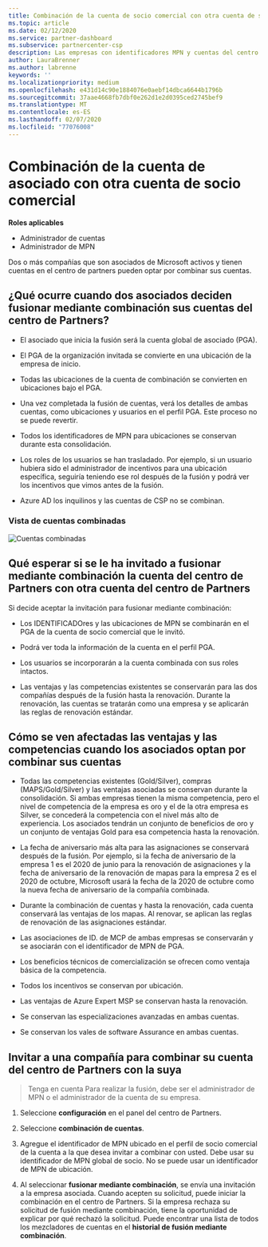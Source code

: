 ```yaml
---
title: Combinación de la cuenta de socio comercial con otra cuenta de socio | Centro de Partners
ms.topic: article
ms.date: 02/12/2020
ms.service: partner-dashboard
ms.subservice: partnercenter-csp
description: Las empresas con identificadores MPN y cuentas del centro de partners pueden combinar sus cuentas.
author: LauraBrenner
ms.author: labrenne
keywords: ''
ms.localizationpriority: medium
ms.openlocfilehash: e431d14c90e1884076e0aebf14dbca6644b1796b
ms.sourcegitcommit: 37aae4668fb7dbf0e262d1e2d0395ced2745bef9
ms.translationtype: MT
ms.contentlocale: es-ES
ms.lasthandoff: 02/07/2020
ms.locfileid: "77076008"
---
```

# <a name="merging-your-partner-account-with-another-partner-account"></a>Combinación de la cuenta de asociado con otra cuenta de socio comercial

**Roles aplicables**

- Administrador de cuentas
- Administrador de MPN

Dos o más compañías que son asociados de Microsoft activos y tienen cuentas en el centro de partners pueden optar por combinar sus cuentas. 

## <a name="what-happens-when-two-partners-decide-to-merge-their-partner-center-accounts"></a>¿Qué ocurre cuando dos asociados deciden fusionar mediante combinación sus cuentas del centro de Partners?

- El asociado que inicia la fusión será la cuenta global de asociado (PGA). 

- El PGA de la organización invitada se convierte en una ubicación de la empresa de inicio.  

- Todas las ubicaciones de la cuenta de combinación se convierten en ubicaciones bajo el PGA. 

- Una vez completada la fusión de cuentas, verá los detalles de ambas cuentas, como ubicaciones y usuarios en el perfil PGA. Este proceso no se puede revertir. 

- Todos los identificadores de MPN para ubicaciones se conservan durante esta consolidación. 

- Los roles de los usuarios se han trasladado. Por ejemplo, si un usuario hubiera sido el administrador de incentivos para una ubicación específica, seguiría teniendo ese rol después de la fusión y podrá ver los incentivos que vimos antes de la fusión. 

- Azure AD los inquilinos y las cuentas de CSP no se combinan.

### <a name="view-of-merged-accounts"></a>Vista de cuentas combinadas

![Cuentas combinadas](images/accountmerge1.png)

## <a name="what-to-expect-if-you-have-been-invited-to-merge-your-partner-center-account-with-another-partner-center-account"></a>Qué esperar si se le ha invitado a fusionar mediante combinación la cuenta del centro de Partners con otra cuenta del centro de Partners

Si decide aceptar la invitación para fusionar mediante combinación:

- Los IDENTIFICADOres y las ubicaciones de MPN se combinarán en el PGA de la cuenta de socio comercial que le invitó. 

- Podrá ver toda la información de la cuenta en el perfil PGA.

- Los usuarios se incorporarán a la cuenta combinada con sus roles intactos.

- Las ventajas y las competencias existentes se conservarán para las dos compañías después de la fusión hasta la renovación. Durante la renovación, las cuentas se tratarán como una empresa y se aplicarán las reglas de renovación estándar.  

## <a name="how-benefits-and-competencies-are-affected-when-partners-elect-to-merge-their-accounts"></a>Cómo se ven afectadas las ventajas y las competencias cuando los asociados optan por combinar sus cuentas

- Todas las competencias existentes (Gold/Silver), compras (MAPS/Gold/Silver) y las ventajas asociadas se conservan durante la consolidación. Si ambas empresas tienen la misma competencia, pero el nivel de competencia de la empresa es oro y el de la otra empresa es Silver, se concederá la competencia con el nivel más alto de experiencia. Los asociados tendrán un conjunto de beneficios de oro y un conjunto de ventajas Gold para esa competencia hasta la renovación.

- La fecha de aniversario más alta para las asignaciones se conservará después de la fusión. Por ejemplo, si la fecha de aniversario de la empresa 1 es el 2020 de junio para la renovación de asignaciones y la fecha de aniversario de la renovación de mapas para la empresa 2 es el 2020 de octubre, Microsoft usará la fecha de la 2020 de octubre como la nueva fecha de aniversario de la compañía combinada.

- Durante la combinación de cuentas y hasta la renovación, cada cuenta conservará las ventajas de los mapas. Al renovar, se aplican las reglas de renovación de las asignaciones estándar.  

- Las asociaciones de ID. de MCP de ambas empresas se conservarán y se asociarán con el identificador de MPN de PGA.

- Los beneficios técnicos de comercialización se ofrecen como ventaja básica de la competencia.  

- Todos los incentivos se conservan por ubicación. 

- Las ventajas de Azure Expert MSP se conservan hasta la renovación. 

- Se conservan las especializaciones avanzadas en ambas cuentas. 

- Se conservan los vales de software Assurance en ambas cuentas.

## <a name="invite-a-company-to-merge-its-partner-center-account-with-yours"></a>Invitar a una compañía para combinar su cuenta del centro de Partners con la suya 

>Tenga en cuenta Para realizar la fusión, debe ser el administrador de MPN o el administrador de la cuenta de su empresa.

1. Seleccione **configuración** en el panel del centro de Partners.

2. Seleccione **combinación de cuentas**.

3. Agregue el identificador de MPN ubicado en el perfil de socio comercial de la cuenta a la que desea invitar a combinar con usted. Debe usar su identificador de MPN global de socio. No se puede usar un identificador de MPN de ubicación.

4. Al seleccionar **fusionar mediante combinación**, se envía una invitación a la empresa asociada. Cuando acepten su solicitud, puede iniciar la combinación en el centro de Partners. Si la empresa rechaza su solicitud de fusión mediante combinación, tiene la oportunidad de explicar por qué rechazó la solicitud. Puede encontrar una lista de todos los mezcladores de cuentas en el **historial de fusión mediante combinación**.




